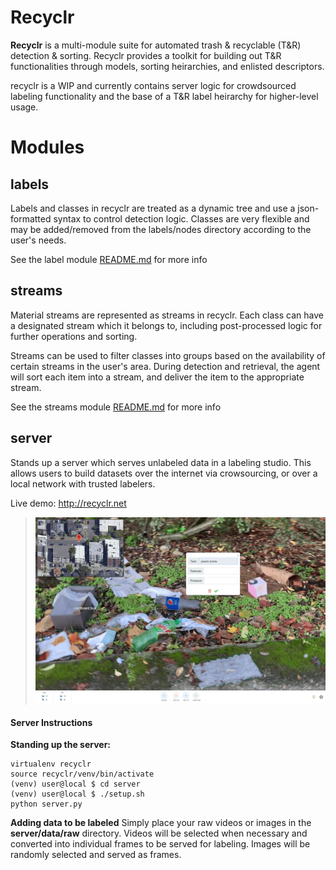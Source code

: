 # Recyclr
**Recyclr** is a multi-module suite for automated trash & recyclable (T&R) detection & sorting. Recyclr provides a toolkit for building out T&R functionalities through models, sorting heirarchies, and enlisted descriptors.

recyclr is a WIP and currently contains server logic for crowdsourced labeling functionality and the base of a T&R label heirarchy for higher-level usage.

# Modules

## labels
Labels and classes in recyclr are treated as a dynamic tree and use a json-formatted syntax to control detection logic. Classes are very flexible and may be added/removed from the labels/nodes directory according to the user's needs.

See the label module [README.md](labels/README.md) for more info

## streams
Material streams are represented as streams in recyclr. Each class can have a designated stream which it belongs to, including post-processed logic for further operations and sorting.

Streams can be used to filter classes into groups based on the availability of certain streams in the user's area. During detection and retrieval, the agent will sort each item into a stream, and deliver the item to the appropriate stream.

See the streams module [README.md](streams/README.md) for more info

## server
Stands up a server which serves unlabeled data in a labeling studio. This allows users to build datasets over the internet via crowsourcing, or over a local network with trusted labelers.

Live demo: http://recyclr.net

> [![screenshot][1]][1]

  [1]: inc/demo.png

#### Server Instructions
**Standing up the server:**

    virtualenv recyclr
    source recyclr/venv/bin/activate
    (venv) user@local $ cd server
    (venv) user@local $ ./setup.sh
    python server.py

**Adding data to be labeled**
Simply place your raw videos or images in the **server/data/raw** directory. Videos will be selected when necessary and converted into individual frames to be served for labeling. Images will be randomly selected and served as frames.
